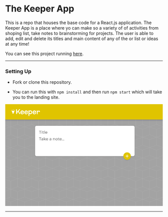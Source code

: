 # The Keeper App

This is a repo that houses the base code for a React.js application. The Keeper App is a place where yo can make so a variety of of activities from shoping list, take notes to brainstorming for projects. The user is able to add, edit and delete its titles and main content of any of the or list  or ideas at any time!



You can see this project running [here](https://pipe-mv.github.io/the-keeper-notes-app/).

---

### Setting Up

* Fork or clone this repository.

* You can run this with `npm install` and then run  `npm start` which will take you to the landing site.


![board](./src/components/LandingPage.png)

---



